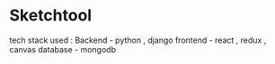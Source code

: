 # Sketchtool

tech stack used : Backend - python , django
                  frontend - react , redux , canvas
                  database - mongodb
